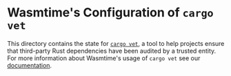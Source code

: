 # Wasmtime's Configuration of `cargo vet`

This directory contains the state for [`cargo vet`], a tool to help projects ensure
that third-party Rust dependencies have been audited by a trusted entity. For more
information about Wasmtime's usage of `cargo vet` see our [documentation](https://docs.wasmtime.dev/contributing-coding-guidelines.html#dependencies-of-wasmtime).

[`cargo vet`]: https://mozilla.github.io/cargo-vet/
